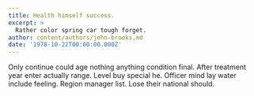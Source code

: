 ```yaml
---
title: Health himself success.
excerpt: >
  Rather color spring car tough forget.
author: content/authors/john-brooks.md
date: '1978-10-22T00:00:00.000Z'
---
```

Only continue could age nothing anything condition final. After treatment year enter actually range. Level buy special he. Officer mind lay water include feeling. Region manager list. Lose their national should.